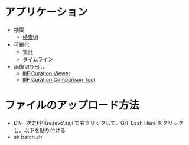 ﻿# アプリケーション
- 検索
  - [検索UI](https://nakamura196.github.io/min3/#/?u=https://nakamura196.github.io/saji/data/data.json&config=https://nakamura196.github.io/saji/data/config.json)
- 可視化
  - [集計](https://nakamura196.github.io/min3/vis.html?u=https://nakamura196.github.io/saji/data/data.json)
  - [タイムライン](https://nakamura196.github.io/min3/freq.html?u=https://nakamura196.github.io/saji/data/data.json)
- 画像切り出し
  - [IIIF Curation Viewer](http://codh.rois.ac.jp/software/iiif-curation-viewer/demo/?curation=https://nakamura196.github.io/saji/data/curation.json)
  - [IIIF Curation Comparison Tool](https://nakamura196.github.io/i3/comp/search.html?curation=https://nakamura196.github.io/saji/data/curation.json&thumb=true)

# ファイルのアップロード方法
- D:\一次史料\Kreševo\saji で右クリックして、GIT Bash Here をクリックし、以下を貼り付ける
- sh batch.sh
